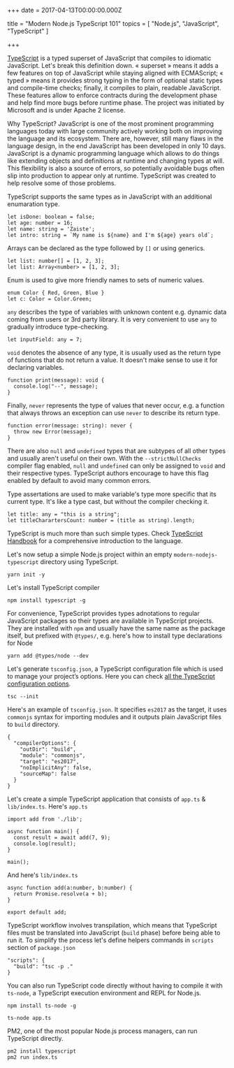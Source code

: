 
+++
date = 2017-04-13T00:00:00.000Z


title = "Modern Node.js TypeScript 101"
topics = [ "Node.js", "JavaScript", "TypeScript" ]

+++

[TypeScript](https://www.typescriptlang.md) is a typed superset of JavaScript that compiles to idiomatic JavaScript. Let's break this definition down. «  superset » means it adds a few features on top of JavaScript while staying aligned with ECMAScript; « typed » means it provides strong typing in the form of optional static types and compile-time checks; finally, it compiles to plain, readable JavaScript. These features allow to enforce contracts during the development phase and help find more bugs before runtime phase. The project was initiated by Microsoft and is under Apache 2 license.

Why TypeScript? JavaScript is one of the most prominent programming languages today with large community actively working both on improving the language and its ecosystem. There are, however,  still many flaws in the language design, in the end JavaScript has been developed in only 10 days. JavaScript is a dynamic programming language which allows to do things like extending objects and definitions at runtime and changing types at will. This flexibility is also a source of errors, so potentially avoidable bugs often slip into production to appear only at runtime. TypeScript was created to help resolve some of those problems.

TypeScript supports the same types as in JavaScript with an additional enumaration type.

```
let isDone: boolean = false;
let age: number = 16;
let name: string = 'Zaiste';
let intro: string = `My name is ${name} and I'm ${age} years old`;
```

Arrays can be declared as the type followed by `[]` or using generics.

```
let list: number[] = [1, 2, 3];
let list: Array<number> = [1, 2, 3];
```

Enum is used to give more friendly names to sets of numeric values.

```
enum Color { Red, Green, Blue }
let c: Color = Color.Green;
```

`any` describes the type of variables with unknown content e.g. dynamic data coming from users or 3rd party library. It is very convenient to use `any` to gradually introduce type-checking.

```
let inputField: any = 7;
```

`void` denotes the absence of any type, it is usually used as the return type of functions that do not return a value. It doesn't make sense to use it for declaring variables.

```
function print(message): void {
  console.log("--", message);
}
```

Finally, `never` represents the type of values that never occur, e.g. a function that always throws an exception can use `never` to describe its return type.

```
function error(message: string): never {
  throw new Error(message);
}
```

There are also `null` and `undefined` types that are subtypes of all other types and usually aren't useful on their own. With the `--strictNullChecks` compiler flag enabled, `null` and `undefined` can only be assigned to `void` and their respective types. TypeScript authors encourage to have this flag enabled by default to avoid many common errors.

Type assertations are used to make variable's type more specific that its current type. It's like a type cast, but without the compiler checking it.

```
let title: any = "this is a string";
let titleCharartersCount: number = (title as string).length;
```

TypeScript is much more than such simple types. Check [TypeScript Handbook](https://www.typescriptlang.org/docs/handbook/basic-types.html) for a comprehensive introduction to the language.

Let's now setup a simple Node.js project within an empty `modern-nodejs-typescript` directory using TypeScript.

```
yarn init -y
```

Let's install TypeScript compiler

```
npm install typescript -g
```

For convenience, TypeScript provides types adnotations to regular JavaScript packages so their types are available in TypeScript projects. They are installed with `npm`  and usually have the same name as the package itself, but prefixed with `@types/`, e.g. here's how to install type declarations for Node

```
yarn add @types/node --dev
```

Let's generate `tsconfig.json`, a TypeScript configuration file which is used to manage your project’s options. Here you can check [all the TypeScript configuration options](https://www.typescriptlang.org/docs/handbook/compiler-options.html).

```
tsc --init
```

Here's an example of `tsconfig.json`. It specifies `es2017` as the target, it uses `commonjs` syntax for importing modules and it outputs plain JavaScript files to `build` directory.

```
{
  "compilerOptions": {
    "outDir": "build",
    "module": "commonjs",
    "target": "es2017",
    "noImplicitAny": false,
    "sourceMap": false
  }
}
```

Let's create a simple TypeScript application that consists of `app.ts`  & `lib/index.ts`. Here's `app.ts`

```
import add from './lib';

async function main() {
  const result = await add(7, 9);
  console.log(result);
}

main();
```

And here's `lib/index.ts`

```
async function add(a:number, b:number) {
  return Promise.resolve(a + b);
}

export default add;
```

TypeScript workflow involves transpilation, which means that TypeScript files must be translated into JavaScript (`build` phase) before being able to run it. To simplify the process let's define helpers commands in `scripts` section of `package.json`

```
"scripts": {
  "build": "tsc -p ."
}
```

You can also run TypeScript code directly without having to compile it with `ts-node`, a TypeScript execution environment and REPL for Node.js.

```
npm install ts-node -g
```

```
ts-node app.ts
```

PM2, one of the most popular Node.js process managers, can run TypeScript directly.

```
pm2 install typescript
pm2 run index.ts
```

